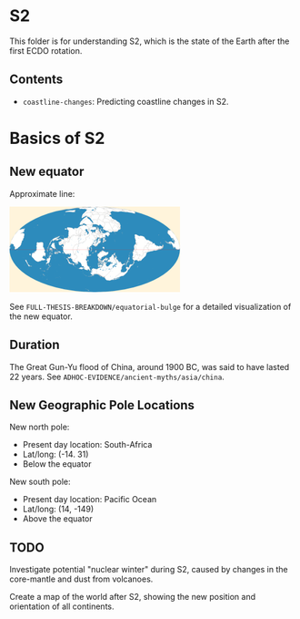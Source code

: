 # S2

This folder is for understanding S2, which is the state of the Earth after the first ECDO rotation.

## Contents

- `coastline-changes`: Predicting coastline changes in S2.

# Basics of S2

## New equator

Approximate line:

![new equator 2d map](img/Mollweide-Projection.webp "new equator 2d map")

See `FULL-THESIS-BREAKDOWN/equatorial-bulge` for a detailed visualization of the new equator.

## Duration

The Great Gun-Yu flood of China, around 1900 BC, was said to have lasted 22 years. See `ADHOC-EVIDENCE/ancient-myths/asia/china`.

## New Geographic Pole Locations

New north pole:
- Present day location: South-Africa
- Lat/long: (-14. 31)
- Below the equator

New south pole:
- Present day location: Pacific Ocean
- Lat/long: (14, -149)
- Above the equator

## TODO

Investigate potential "nuclear winter" during S2, caused by changes in the core-mantle and dust from volcanoes.

Create a map of the world after S2, showing the new position and orientation of all continents.

